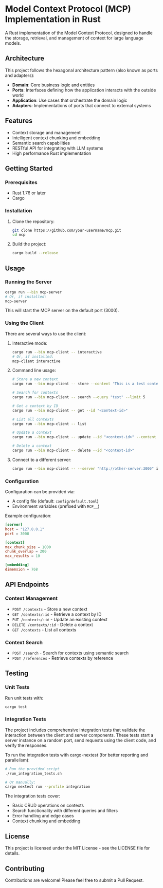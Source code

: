# Model Context Protocol (MCP) Implementation in Rust

A Rust implementation of the Model Context Protocol, designed to handle the storage, retrieval, and management of context for large language models.

## Architecture

This project follows the hexagonal architecture pattern (also known as ports and adapters):

- **Domain**: Core business logic and entities
- **Ports**: Interfaces defining how the application interacts with the outside world
- **Application**: Use cases that orchestrate the domain logic
- **Adapters**: Implementations of ports that connect to external systems

## Features

- Context storage and management 
- Intelligent context chunking and embedding
- Semantic search capabilities
- RESTful API for integrating with LLM systems
- High performance Rust implementation

## Getting Started

### Prerequisites

- Rust 1.76 or later
- Cargo

### Installation

1. Clone the repository:
   ```sh
   git clone https://github.com/your-username/mcp.git
   cd mcp
   ```

2. Build the project:
   ```sh
   cargo build --release
   ```

## Usage

### Running the Server

```sh
cargo run --bin mcp-server
# Or, if installed:
mcp-server
```

This will start the MCP server on the default port (3000).

### Using the Client

There are several ways to use the client:

1. Interactive mode:
   ```sh
   cargo run --bin mcp-client -- interactive
   # Or, if installed:
   mcp-client interactive
   ```

2. Command line usage:
   ```sh
   # Store a new context
   cargo run --bin mcp-client -- store --content "This is a test context" --tags "test,example"
   
   # Search for contexts
   cargo run --bin mcp-client -- search --query "test" --limit 5
   
   # Get a context by ID
   cargo run --bin mcp-client -- get --id "<context-id>"
   
   # List all contexts
   cargo run --bin mcp-client -- list
   
   # Update a context
   cargo run --bin mcp-client -- update --id "<context-id>" --content "Updated content"
   
   # Delete a context
   cargo run --bin mcp-client -- delete --id "<context-id>"
   ```

3. Connect to a different server:
   ```sh
   cargo run --bin mcp-client -- --server "http://other-server:3000" interactive
   ```

### Configuration

Configuration can be provided via:
- A config file (default: `config/default.toml`)
- Environment variables (prefixed with `MCP__`)

Example configuration:

```toml
[server]
host = "127.0.0.1"
port = 3000

[context]
max_chunk_size = 1000
chunk_overlap = 200
max_results = 10

[embedding]
dimension = 768
```

## API Endpoints

### Context Management

- `POST /contexts` - Store a new context
- `GET /contexts/:id` - Retrieve a context by ID
- `PUT /contexts/:id` - Update an existing context
- `DELETE /contexts/:id` - Delete a context
- `GET /contexts` - List all contexts

### Context Search

- `POST /search` - Search for contexts using semantic search
- `POST /references` - Retrieve contexts by reference

## Testing

### Unit Tests

Run unit tests with:

```sh
cargo test
```

### Integration Tests

The project includes comprehensive integration tests that validate the interaction between the client and server components. These tests start a server instance on a random port, send requests using the client code, and verify the responses.

To run the integration tests with cargo-nextest (for better reporting and parallelism):

```sh
# Run the provided script
./run_integration_tests.sh

# Or manually:
cargo nextest run --profile integration
```

The integration tests cover:
- Basic CRUD operations on contexts
- Search functionality with different queries and filters
- Error handling and edge cases
- Context chunking and embedding

## License

This project is licensed under the MIT License - see the LICENSE file for details.

## Contributing

Contributions are welcome! Please feel free to submit a Pull Request.